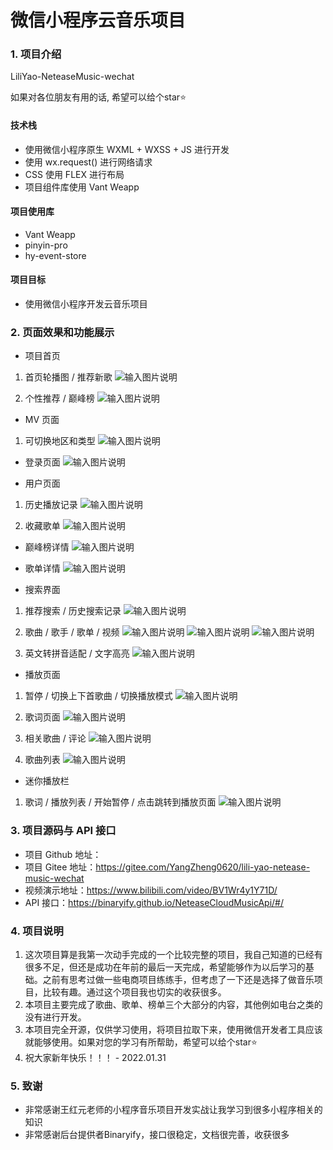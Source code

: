 # 微信小程序云音乐项目

### 1. 项目介绍
LiliYao-NeteaseMusic-wechat

如果对各位朋友有用的话, 希望可以给个star⭐

#### 技术栈
- 使用微信小程序原生 WXML + WXSS + JS 进行开发
- 使用 wx.request() 进行网络请求
- CSS 使用 FLEX 进行布局
- 项目组件库使用 Vant Weapp

#### 项目使用库
- Vant Weapp
- pinyin-pro
- hy-event-store

#### 项目目标
- 使用微信小程序开发云音乐项目

### 2. 页面效果和功能展示

- 项目首页
1. 首页轮播图 / 推荐新歌
![输入图片说明](assets/iconfont/BA6033E477FE0AEE16CC5D962B588CD6.jpg)

2. 个性推荐 / 巅峰榜
![输入图片说明](assets/iconfont/C692C0362A09B4017AC357E98E77A168.jpg)


- MV 页面
1. 可切换地区和类型
![输入图片说明](assets/iconfont/4C8553DBD09A0381B45BB3CE531FA6DF.jpg)


- 登录页面
![输入图片说明](assets/iconfont/1498AA4A86B7D2FE2B42FA9781A6871B.jpg)


- 用户页面
1. 历史播放记录
![输入图片说明](assets/iconfont/70D4A90DE4B3E64D8521A81C3B2E751E.jpg)


2. 收藏歌单
![输入图片说明](assets/iconfont/1AFA9F39A9C2F921A12A7E25A6DD6D5D.jpg)



- 巅峰榜详情
![输入图片说明](assets/iconfont/0CFCAC1BCDECBEB09C8AEF89CF6FDE9C.jpg)


- 歌单详情
![输入图片说明](assets/iconfont/447EF3CEBF8BB1FA7341091DFA45E8BC.jpg)


- 搜索界面
1. 推荐搜索 / 历史搜索记录
![输入图片说明](assets/iconfont/8FB75A3EF4058435D68248F2C258F121.jpg)

2. 歌曲 / 歌手 / 歌单 / 视频
![输入图片说明](assets/iconfont/E1CF528E48ABE5917F923B1F9DE42D31.jpg)
![输入图片说明](assets/iconfont/9C191490869586B8397812489796DCA8.jpg)
![输入图片说明](assets/iconfont/C768E1BF87F63520CC31C6C5188E24FC.jpg)

3. 英文转拼音适配 / 文字高亮
![输入图片说明](assets/iconfont/A5DB1B0983CDF07BA6D55211FF160E4C.jpg)


- 播放页面
1. 暂停 / 切换上下首歌曲 / 切换播放模式
![输入图片说明](assets/iconfont/896C65D9CE9B0E53B213D129C7040635.jpg)

2. 歌词页面
![输入图片说明](assets/iconfont/668165DC985280390D3A540868A3F2DA.jpg)

3. 相关歌曲 / 评论
![输入图片说明](assets/iconfont/209AD39E5A2B0FD4D4305C9650DE1F1C.jpg)


4. 歌曲列表
![输入图片说明](assets/iconfont/6883B1C4ED1779F9F7308665A9DEEF91.jpg)


- 迷你播放栏
1. 歌词 / 播放列表 / 开始暂停 / 点击跳转到播放页面
![输入图片说明](assets/iconfont/1AFA9F39A9C2F921A12A7E25A6DD6D5D.jpg)

### 3. 项目源码与 API 接口
- 项目 Github 地址：
- 项目 Gitee 地址：https://gitee.com/YangZheng0620/lili-yao-netease-music-wechat
- 视频演示地址：https://www.bilibili.com/video/BV1Wr4y1Y71D/
- API 接口：https://binaryify.github.io/NeteaseCloudMusicApi/#/



### 4. 项目说明

1.  这次项目算是我第一次动手完成的一个比较完整的项目，我自己知道的已经有很多不足，但还是成功在年前的最后一天完成，希望能够作为以后学习的基础。之前有思考过做一些电商项目练练手，但考虑了一下还是选择了做音乐项目，比较有趣。通过这个项目我也切实的收获很多。
2.  本项目主要完成了歌曲、歌单、榜单三个大部分的内容，其他例如电台之类的没有进行开发。
3.  本项目完全开源，仅供学习使用，将项目拉取下来，使用微信开发者工具应该就能够使用。如果对您的学习有所帮助，希望可以给个star⭐
4.  祝大家新年快乐！！！ - 2022.01.31

### 5. 致谢
- 非常感谢王红元老师的小程序音乐项目开发实战让我学习到很多小程序相关的知识
- 非常感谢后台提供者Binaryify，接口很稳定，文档很完善，收获很多
